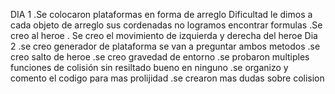 DIA 1 
.Se colocaron plataformas en forma de arreglo Dificultad le dimos a cada objeto de arreglo sus cordenadas no logramos encontrar formulas 
.Se creo al heroe .
Se creo el movimiento de izquierda y derecha del heroe
Dia 2
.se creo generador de plataforma se van a preguntar ambos metodos
.se creo salto de heroe
.se creo gravedad de entorno
.se probaron multiples funciones de colisión sin resiltado bueno en ninguno
.se organizo y comento el codigo para mas prolijidad
.se crearon mas dudas sobre colision
